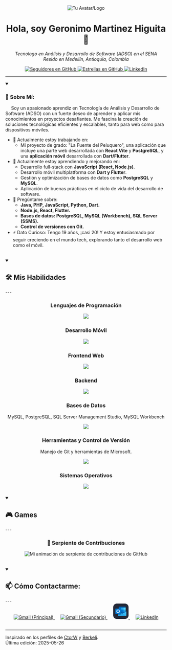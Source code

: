 <div align="center">
  <img width="150" src="https://github.com/user-attachments/assets/fae54e71-c962-4868-ad16-f727a0593d00" alt="Tu Avatar/Logo" />
  <h1>Hola, soy Geronimo Martinez Higuita 👋</h1>
</div>

<div align="center">
  <p>
    <em>Tecnologo en Análisis y Desarrollo de Software (ADSO) en el SENA</em>
    <br />
    <em>Resido en Medellín, Antioquia, Colombia</em>
  </p>

  <a href="https://github.com/Velsty">
    <img src="https://img.shields.io/github/followers/Velsty?label=Seguir&style=social" alt="Seguidores en GitHub"/>
  </a>
  <a href="https://github.com/Velsty?tab=repositories">
    <img src="https://img.shields.io/github/stars/Velsty?style=social" alt="Estrellas en GitHub"/>
  </a>
  <a href="https://www.linkedin.com/in/ger%C3%B3nimo-mart%C3%ADnez-higuita-847430368/">
    <img src="https://img.shields.io/badge/-LinkedIn-blue?style=flat-square&logo=Linkedin&logoColor=white" alt="LinkedIn"/>
  </a>
</div>

---

<details open>
  <summary><h3 align="left">📝 Sobre Mí:</h3></summary>
  &emsp;
  Soy un apasionado aprendiz en Tecnología de Análisis y Desarrollo de Software (ADSO) con un fuerte deseo de aprender y aplicar mis conocimientos en proyectos desafiantes. Me fascina la creación de soluciones tecnológicas eficientes y escalables, tanto para web como para dispositivos móviles.

  <ul>
    <li>🔭 Actualmente estoy trabajando en:
      <ul>
        <li>Mi proyecto de grado: "La Fuente del Peluquero", una aplicación que incluye una parte web desarrollada con <strong>React Vite</strong> y <strong>PostgreSQL</strong>, y una <strong>aplicación móvil</strong> desarrollada con <strong>Dart/Flutter</strong>.</li>
      </ul>
    </li>
    <li>🌱 Actualmente estoy aprendiendo y mejorando en:
      <ul>
        <li>Desarrollo full-stack con <strong>JavaScript (React, Node.js)</strong>.</li>
        <li>Desarrollo móvil multiplatforma con <strong>Dart y Flutter</strong>.</li>
        <li>Gestión y optimización de bases de datos como <strong>PostgreSQL</strong> y <strong>MySQL</strong>.</li>
        <li>Aplicación de buenas prácticas en el ciclo de vida del desarrollo de software.</li>
      </ul>
    </li>
    <li>💬 Pregúntame sobre:
      <ul>
        <li><strong>Java, PHP, JavaScript, Python, Dart.</strong></li>
        <li><strong>Node.js, React, Flutter.</strong></li>
        <li><strong>Bases de datos: PostgreSQL, MySQL (Workbench), SQL Server (SSMS).</strong></li>
        <li><strong>Control de versiones con Git.</strong></li>
      </ul>
    </li>
    <li>⚡ Dato Curioso: Tengo 19 años, ¡casi 20! Y estoy entusiasmado por seguir creciendo en el mundo tech, explorando tanto el desarrollo web como el móvil.</li>
  </ul>
  &emsp;
</details>
<details open>
  <summary><h2>🛠️ Mis Habilidades</h2></summary>
  ---
  <div align="center">
    <h3>Lenguajes de Programación</h3>
    <img src="https://skillicons.dev/icons?i=java,php,js,python,dart"/>
  </div>

  <div align="center">
    <h3>Desarrollo Móvil</h3>
    <img src="https://skillicons.dev/icons?i=flutter,dart"/>
  </div>

  <div align="center">
    <h3>Frontend Web</h3>
    <img src="https://skillicons.dev/icons?i=react,vite,html,css,js"/>
  </div>

  <div align="center">
    <h3>Backend</h3>
    <img src="https://skillicons.dev/icons?i=nodejs"/>
  </div>

  <div align="center">
    <h3>Bases de Datos</h3>
    <p>MySQL, PostgreSQL, SQL Server Management Studio, MySQL Workbench</p>
    <img src="https://skillicons.dev/icons?i=mysql,postgres,sqlserver"/>
  </div>

  <div align="center">
    <h3>Herramientas y Control de Versión</h3>
    <p>Manejo de Git y herramientas de Microsoft.</p>
    <img src="https://skillicons.dev/icons?i=git,github,vscode,visualstudio"/>
  </div>

  <div align="center">
    <h3>Sistemas Operativos</h3>
    <img src="https://skillicons.dev/icons?i=windows"/>
  </div>
  <br>
</details>

<details open>
  <summary><h2>🎮 Games</h2></summary>
  ---
  <div align="center">
    <h3>🐍 Serpiente de Contribuciones</h3>
    <p>
      <img src="https://github.com/user-attachments/assets/767354e9-fe1e-4009-b421-2f49388bfda5" alt="Mi animación de serpiente de contribuciones de GitHub"/>
    </p>
  </div>
  <br>
</details>

<details open>
  <summary><h2>📫 Cómo Contactarme:</h2></summary>
  ---
  <div align="center">
    <a href="mailto:mrgerito@gmail.com" title="Correo Principal: mrgerito@gmail.com">
      <img src="https://skillicons.dev/icons?i=gmail" alt="Gmail (Principal)"/>
    </a> &emsp;
    <a href="mailto:mhgeronimo8@gmail.com" title="Correo Secundario: mhgeronimo8@gmail.com">
      <img src="https://skillicons.dev/icons?i=gmail" alt="Gmail (Secundario)"/>
    </a> &emsp;
    <a href="mailto:geronimomh08@hotmail.com" title="Correo Hotmail: geronimomh08@hotmail.com">
      <img src="https://raw.githubusercontent.com/LelouchFR/skill-icons/main/assets/outlook-auto.svg" alt="Outlook (Hotmail)" width="48px" />
    </a> &emsp;
    <a href="https://www.linkedin.com/in/ger%C3%B3nimo-mart%C3%ADnez-higuita-847430368/" target="_blank" rel="noopener noreferrer" title="Perfil de LinkedIn">
      <img src="https://skillicons.dev/icons?i=linkedin" alt="LinkedIn"/>
    </a>
  </div>
  <br>
</details>

---
Inspirado en los perfiles de [CtorW](https://github.com/CtorW) y [Berkeli](https://github.com/Berkeli).
<br>
Última edición: 2025-05-26
